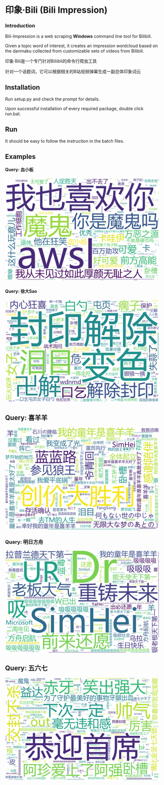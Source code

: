 # 印象·Bili (Bili Impression)

### Introduction

Bili-Impression is a web scraping **Windows** command line tool for Bilibili.

Given a topic word of interest, it creates an impression wordcloud based on the danmaku collected from customizable sets of videos from Bilibili.

印象·Bili是一个专门针对Biliibli的命令行爬虫工具

针对一个话题词，它可以根据相关的B站视频弹幕生成一副总体印象词云

## Installation

Run setup.py and check the prompt for details.

Upon successful installation of every required package, double click run.bat.

## Run

It should be easy to follow the instruction in the batch files.

## Examples

#### Query: 血小板

<img src="./example_wordclouds/印象-血小板.png"/>

#### Query: 徐大Sao

<img src="./example_wordclouds/印象-大SAO.png"/>

## Query: 喜羊羊


<img src="./example_wordclouds/印象-喜羊羊.png"/>




### Query: 明日方舟

<img src="./example_wordclouds/印象-明日方舟.png"/>


## Query: 五六七

<img src="./example_wordclouds/印象-五六七.png"/>
